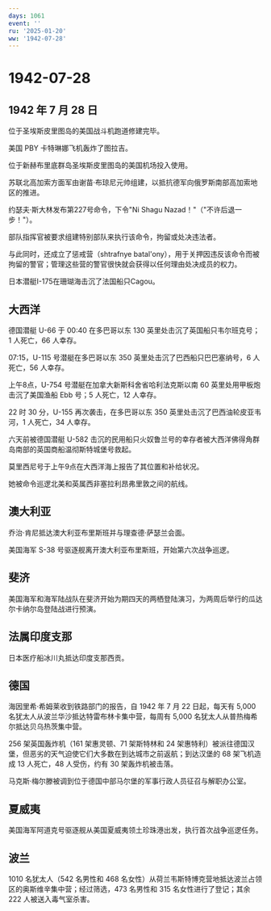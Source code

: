 ```yaml
---
days: 1061
event: ''
ru: '2025-01-20'
ww: '1942-07-28'
---
```


# 1942-07-28

## 1942 年 7 月 28 日

位于圣埃斯皮里图岛的美国战斗机跑道修建完毕。

美国 PBY 卡特琳娜飞机轰炸了图拉吉。

位于新赫布里底群岛圣埃斯皮里图岛的美国机场投入使用。

苏联北高加索方面军由谢苗·布琼尼元帅组建，以抵抗德军向俄罗斯南部高加索地区的推进。

约瑟夫·斯大林发布第227号命令，下令"Ni Shagu
Nazad！"（"不许后退一步！"）。

部队指挥官被要求组建特别部队来执行该命令，拘留或处决违法者。

与此同时，还成立了惩戒营（shtrafnye
batal\'ony），用于关押因违反该命令而被拘留的警官；管理这些营的警官很快就会获得以任何理由处决成员的权力。

日本潜艇I-175在珊瑚海击沉了法国船只Cagou。

## 大西洋

德国潜艇 U-66 于 00:40 在多巴哥以东 130
英里处击沉了英国船只韦尔班克号；1 人死亡，66 人幸存。

07:15，U-115 号潜艇在多巴哥以东 350 英里处击沉了巴西船只巴巴塞纳号，6
人死亡，56 人幸存。

上午8点，U-754 号潜艇在加拿大新斯科舍省哈利法克斯以南 60
英里处用甲板炮击沉了美国渔船 Ebb 号；5 人死亡，12 人幸存。

22 时 30 分，U-155 再次袭击，在多巴哥以东 350
英里处击沉了巴西油轮皮亚韦河，1 人死亡，34 人幸存。

六天前被德国潜艇 U-582
击沉的民用船只火奴鲁兰号的幸存者被大西洋佛得角群岛南部的英国商船温彻斯特城堡号救起。

莫里西尼号于上午9点在大西洋海上报告了其位置和补给状况。

她被命令巡逻北美和英属西非塞拉利昂弗里敦之间的航线。

## 澳大利亚

乔治·肯尼抵达澳大利亚布里斯班并与理查德·萨瑟兰会面。

美国海军 S-38 号驱逐舰离开澳大利亚布里斯班，开始第六次战争巡逻。

## 斐济

美国海军和海军陆战队在斐济开始为期四天的两栖登陆演习，为两周后举行的瓜达尔卡纳尔岛登陆战进行预演。

## 法属印度支那

日本医疗船冰川丸抵达印度支那西贡。

## 德国

海因里希·希姆莱收到铁路部门的报告，自 1942 年 7 月 22 日起，每天有 5,000
名犹太人从波兰华沙抵达特雷布林卡集中营，每周有 5,000
名犹太人从普热梅希尔抵达贝乌热茨集中营。

256 架英国轰炸机（161 架惠灵顿、71 架斯特林和 24
架惠特利）被派往德国汉堡，但恶劣的天气迫使它们大多数在到达城市之前返航；到达汉堡的
68 架飞机造成 13 人死亡，48 人受伤，约有 30 架轰炸机被击落。

马克斯·梅尔滕被调到位于德国中部马尔堡的军事行政人员征召与解职办公室。

## 夏威夷

美国海军阿道克号驱逐舰从美国夏威夷领土珍珠港出发，执行首次战争巡逻任务。

## 波兰

1010 名犹太人（542 名男性和 468
名女性）从荷兰韦斯特博克营地抵达波兰占领区的奥斯维辛集中营；经过筛选，473
名男性和 315 名女性进行了登记；其余 222 人被送入毒气室杀害。